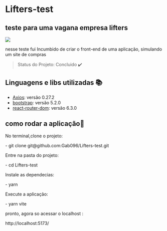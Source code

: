 # Lifters-test

## teste para uma vagana empresa lifters

<img src="https://lh3.googleusercontent.com/6ts8VGquRhAhKc7lU_me8D5zOR_VCNvULwKw4zPAkIOkCNzRGt50c1BYZMRphmfLsom-mEzS1Rid_Z1fI_Dz86EfGbbDtEEowM2u4i0NOL2XRikT36RrpNjcCt9qDcjoqrNILQWy5c1XilnNEU8XfZIc_HD5RjKymcbp2snpenqx8196augTd10QI3jRBSgyfC_vsI6vtmLn8m8kNJAgAaj56MwXDRawytgsYa-9bOBpIE5w_19MMfJM3clEwNBpM1qL-yfaxhKCagalK7gq-kJEOlaFdEJ4fD-S6l6fcdfGOWQ92PVwqnWkMefp37vbBOtwbEYXbNv_xg_y8wZZfjUuE2iNmKPUh2KXy86UDQtuqfhrVBli6acgqdoao4CDoB82riWiv_pp4g8SABiMZgkrjvj9ciRvklYQ8QTKb0Mq3Wapoj0pn5iNy_m0qXjtW0YLvMuAsFaJuAb4gI-ajE4fNItfZyT5x00_dGIa3ttWJCSuPFyaJVFhQKE43P5ps2kzzHtZWVjoNGS4GMimLPT-SNjMZBYUyGFlzi57KCwBiyr-ZXlJgFDjIf5YcfnzQiJNi34-y2-P3RrrEy3_vgSGjbINRa3qnkgnnwTDhFckUstSwa99didiOgq8T-v52j90pWLg_3vrnb8O1N_P8cq9t9trdWpZ7ANqCg6eOrQ0jI6y2YlqEEcIbjkltNDwLm5NeuWoLkQxE0338E_sEC73kkwDA8WQyvH1H9pKeT8GgholMLKaJ3iUjuEn2FJilxib0npB5Ju_WTEYg996H9yppb0P31E2=w1355-h651-no?authuser=0"/>

<p> nesse teste fui Incumbido de criar o front-end de uma aplicação, simulando um site de compras </p>

> Status do Projeto: Concluido :heavy_check_mark:

## Linguagens e libs utilizadas :books:

- [Axios](https://axios-http.com/): versão 0.27.2 
- [bootstrap](https://getbootstrap.com/): versão 5.2.0
- [react-router-dom](https://reactrouter.com/docs/en/v6): versão 6.3.0

## como rodar a aplicação:dash:

<p>No terminal,clone o projeto:</p>
- git clone git@github.com:Gab096/Lifters-test.git
<p>Entre na pasta do projeto:</p>
- cd Lifters-test 
<p>Instale as dependecias:</p>
- yarn
<p>Execute a aplicação:</p>
- yarn vite
<p>pronto, agora so acessar o localhost :</p> http://localhost:5173/
